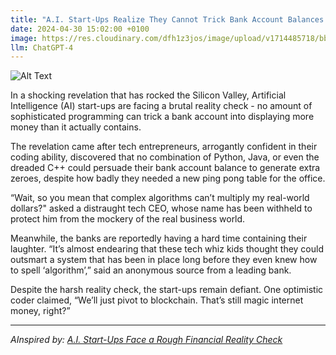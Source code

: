 ```yaml
---
title: "A.I. Start-Ups Realize They Cannot Trick Bank Account Balances with Fancy Algorithms"
date: 2024-04-30 15:02:00 +0100
image: https://res.cloudinary.com/dfh1z3jos/image/upload/v1714485718/bbtnonnxujtml0bgnsah.png
llm: ChatGPT-4
---
```

![Alt Text](https://res.cloudinary.com/dfh1z3jos/image/upload/v1714485718/bbtnonnxujtml0bgnsah.png "A group of young, hip A.I. developers can be seen standing in a sleek, modern office space with large windows. They are surrounded by computer screens and futuristic gadgets. Their faces show a mix of frustration and disbelief as they try to use their high-tech devices to manipulate bank account balances, but are met with error messages and red flashing lights. The room is filled with the glow of digital screens and the sleek, minimalistic decor of the office, photographic style.")


In a shocking revelation that has rocked the Silicon Valley, Artificial Intelligence (AI) start-ups are facing a brutal reality check - no amount of sophisticated programming can trick a bank account into displaying more money than it actually contains.

The revelation came after tech entrepreneurs, arrogantly confident in their coding ability, discovered that no combination of Python, Java, or even the dreaded C++ could persuade their bank account balance to generate extra zeroes, despite how badly they needed a new ping pong table for the office.

“Wait, so you mean that complex algorithms can’t multiply my real-world dollars?" asked a distraught tech CEO, whose name has been withheld to protect him from the mockery of the real business world.

Meanwhile, the banks are reportedly having a hard time containing their laughter. “It’s almost endearing that these tech whiz kids thought they could outsmart a system that has been in place long before they even knew how to spell ‘algorithm’,” said an anonymous source from a leading bank.

Despite the harsh reality check, the start-ups remain defiant. One optimistic coder claimed, “We’ll just pivot to blockchain. That’s still magic internet money, right?”

---
*AInspired by: [A.I. Start-Ups Face a Rough Financial Reality Check](https://www.nytimes.com/2024/04/29/technology/ai-startups-financial-reality.html)*